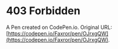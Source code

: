 # 403 Forbidden

A Pen created on CodePen.io. Original URL: [https://codepen.io/Faxror/pen/OJrxgQW](https://codepen.io/Faxror/pen/OJrxgQW).

